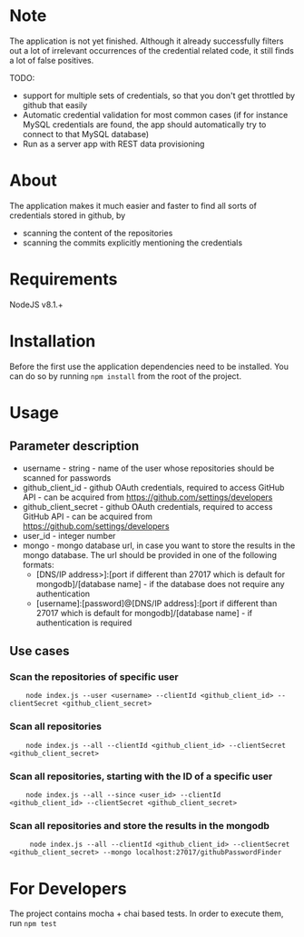 # Note
The application is not yet finished.
Although it already successfully filters out a lot of irrelevant occurrences of the credential related code, it still finds a lot of false positives.

TODO:
* support for multiple sets of credentials, so that you don't get throttled by github that easily
* Automatic credential validation for most common cases (if for instance MySQL credentials are found, the app should automatically try to connect to that MySQL database)
* Run as a server app with REST data provisioning

# About
The application makes it much easier and faster to find all sorts of credentials stored in github,
by 
* scanning the content of the repositories
* scanning the commits explicitly mentioning the credentials

# Requirements
NodeJS v8.1.+

# Installation
Before the first use the application dependencies need to be installed. You can do so by running
`npm install` from the root of the project.

# Usage
## Parameter description
* username - string - name of the user whose repositories should be scanned for passwords
* github_client_id - github OAuth credentials, required to access GitHub API - can be acquired from https://github.com/settings/developers
* github_client_secret - github OAuth credentials, required to access GitHub API - can be acquired from https://github.com/settings/developers
* user_id - integer number
* mongo - mongo database url, in case you want to store the results in the mongo database. The url should be provided in one of the following formats:
    * [DNS/IP address>]:[port if different than 27017 which is default for mongodb]/[database name] - if the database does not require any authentication
    * [username]:[password]@[DNS/IP address]:[port if different than 27017 which is default for mongodb]/[database name]  - if authentication is required

## Use cases
### Scan the repositories of specific user

        node index.js --user <username> --clientId <github_client_id> --clientSecret <github_client_secret>

### Scan all repositories

        node index.js --all --clientId <github_client_id> --clientSecret <github_client_secret>
        
### Scan all repositories, starting with the ID of a specific user

        node index.js --all --since <user_id> --clientId <github_client_id> --clientSecret <github_client_secret>
        
### Scan all repositories and store the results in the mongodb

         node index.js --all --clientId <github_client_id> --clientSecret <github_client_secret> --mongo localhost:27017/githubPasswordFinder

# For Developers
The project contains mocha + chai based tests.
In order to execute them, run `npm test`
